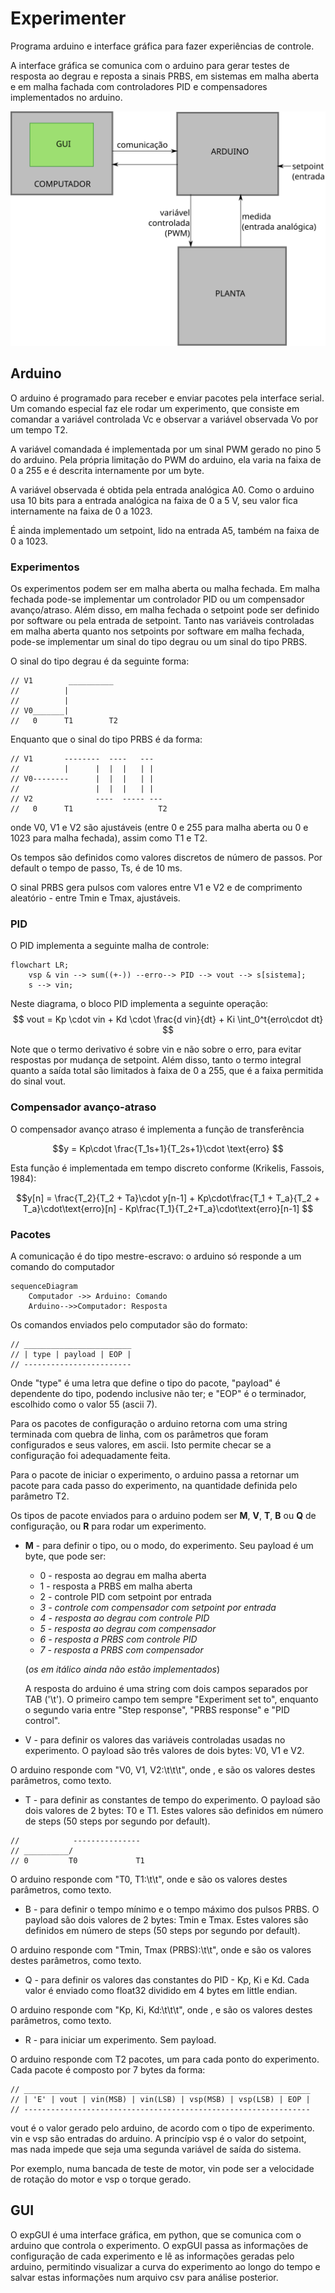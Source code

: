 # Experimenter

Programa arduino e interface gráfica para fazer experiências de controle.

A interface gráfica se comunica com o arduino para gerar testes de resposta ao degrau e reposta a sinais PRBS, em sistemas em malha aberta e em malha fachada com controladores PID e compensadores implementados no arduino.

![sistema.svg](sistema.svg)

## Arduino

O arduino é programado para receber e enviar pacotes pela interface serial. Um comando especial faz ele rodar um experimento, que consiste em comandar a variável controlada Vc e observar a variável observada Vo por um tempo T2.

A variável comandada é implementada por um sinal PWM gerado no pino 5 do arduino. Pela própria limitação do PWM do arduino, ela varia na faixa de 0 a 255 e é descrita internamente por um byte.

A variável observada é obtida pela entrada analógica A0. Como o arduino usa 10 bits para a entrada analógica na faixa de 0 a 5 V, seu valor fica internamente na faixa de 0 a 1023.

É ainda implementado um setpoint, lido na entrada A5, também na faixa de 0 a 1023.

### Experimentos

Os experimentos podem ser em malha aberta ou malha fechada. Em malha fechada pode-se implementar um controlador PID ou um compensador avanço/atraso. Além disso, em malha fechada o setpoint pode ser definido por software ou pela entrada de setpoint.
Tanto nas variáveis controladas em malha aberta quanto nos setpoints por software em malha fechada, pode-se implementar um sinal do tipo degrau ou um sinal do tipo PRBS.

O sinal do tipo degrau é da seguinte forma:

```
// V1        __________
//          |
//          |
// V0_______|
//   0      T1        T2
```

Enquanto que o sinal do tipo PRBS é da forma:
```
// V1       --------  ----   ---
//          |      |  |  |   | |
// V0--------      |  |  |   | |
//                 |  |  |   | |
// V2              ----  ----- ---
//   0      T1                   T2
```

onde V0, V1 e V2 são ajustáveis (entre 0 e 255 para malha aberta ou 0 e 1023 para malha fechada), assim como T1 e T2.

Os tempos são definidos como valores discretos de número de passos. Por default o tempo de passo, Ts, é de 10 ms.
 
O sinal PRBS gera pulsos com valores entre V1 e V2 e de comprimento aleatório - entre Tmin e Tmax, ajustáveis.

### PID
O PID implementa a seguinte malha de controle:
```mermaid
flowchart LR;
	vsp & vin --> sum((+-)) --erro--> PID --> vout --> s[sistema];
	s --> vin;
```
Neste diagrama, o bloco PID implementa a seguinte operação:
$$
vout = Kp \cdot vin + Kd \cdot \frac{d vin}{dt} + Ki \int_0^t{erro\cdot dt}
$$

Note que o termo derivativo é sobre vin e não sobre o erro, para evitar respostas por mudança de setpoint. Além disso, tanto o termo integral quanto a saída total são limitados à faixa de 0 a 255, que é a faixa permitida do sinal vout.

### Compensador avanço-atraso
O compensador avanço atraso é implementa a função de transferência
```math
y = Kp\cdot \frac{T_1s+1}{T_2s+1}\cdot \text{erro} 
```
Esta função é implementada em tempo discreto conforme (Krikelis, Fassois, 1984):
```math
y[n] = \frac{T_2}{T_2 + Ta}\cdot y[n-1] + Kp\cdot\frac{T_1 + T_a}{T_2 + T_a}\cdot\text{erro}[n] - Kp\frac{T_1}{T_2+T_a}\cdot\text{erro}[n-1] 
```

### Pacotes
A comunicação é do tipo mestre-escravo: o arduino só responde a um comando do computador
```mermaid
sequenceDiagram
    Computador ->> Arduino: Comando
    Arduino-->>Computador: Resposta
```
Os comandos enviados pelo computador são do formato:

```
// ________________________
// | type | payload | EOP |
// ------------------------
```
Onde "type" é uma letra que define o tipo do pacote, "payload" é dependente do tipo, podendo inclusive não ter;  e "EOP" é o terminador, escolhido como o valor 55 (ascii 7).

Para os pacotes de configuração o arduino retorna com uma string terminada com quebra de linha, com os parâmetros que foram configurados e seus valores, em ascii. Isto permite checar se a configuração foi adequadamente feita.

Para o pacote de iniciar o experimento, o arduino passa a retornar um pacote para cada passo do experimento, na quantidade definida pelo parâmetro T2. 

Os tipos de pacote enviados para o arduino podem ser **M**, **V**, **T**, **B** ou **Q** de configuração, ou **R** para rodar um experimento.

- **M** - para definir o tipo, ou o modo, do experimento. Seu payload é um byte, que pode ser:
	- 0 - resposta ao degrau em malha aberta
	- 1 - resposta a PRBS em malha aberta
	- 2 - controle PID com setpoint por entrada
	- *3 - controle com compensador com setpoint por entrada*
	- *4 - resposta ao degrau com controle PID*
	- *5 - resposta ao degrau com compensador*
	- *6 - resposta a PRBS com controle PID*
	- *7 - resposta a PRBS com compensador*
	
	(*os em itálico ainda não estão implementados*)

	A resposta do arduino é uma string com dois campos separados por TAB ('\t'). O primeiro campo tem sempre "Experiment set to", enquanto o segundo varia entre "Step response", "PRBS response" e "PID control".


- V - para definir os valores das variáveis controladas usadas no experimento. O payload são três valores de dois bytes: V0, V1 e V2.

O arduino responde com "V0, V1, V2:\t<V0>\t<V1>\t<V2>", onde <V0>, <V1> e <V2> são os valores destes parâmetros, como texto.

- T - para definir as constantes de tempo do experimento. O payload são dois valores de 2 bytes: T0 e T1. Estes valores são definidos em número de steps (50 steps por segundo por default).
```
//            ---------------
// __________/
// 0         T0             T1
```

O arduino responde com "T0, T1:\t<T0>\t<T1>", onde <T0> e <T1> são os valores destes parâmetros, como texto.

- B - para definir o tempo mínimo e o tempo máximo dos pulsos PRBS. O payload são dois valores de 2 bytes: Tmin e Tmax. Estes valores são definidos em número de steps (50 steps por segundo por default).

O arduino responde com "Tmin, Tmax (PRBS):\t<Tmin>\t<Tmax>", onde <Tmin> e <Tmax> são os valores destes parâmetros, como texto.

- Q - para definir os valores das constantes do PID - Kp, Ki e Kd. Cada valor é enviado como float32 dividido em 4 bytes em little endian.

O arduino responde com "Kp, Ki, Kd:\t<Kp>\t<Ki>\t<Kd>", onde <Kp>, <Ki> e <kd> são os valores destes parâmetros, como texto.

- R - para iniciar um experimento. Sem payload.

O arduino responde com T2 pacotes, um para cada ponto do experimento.
Cada pacote é composto por 7 bytes da forma:

```
// ________________________________________________________________
// | 'E' | vout | vin(MSB) | vin(LSB) | vsp(MSB) | vsp(LSB) | EOP |
// ----------------------------------------------------------------
```

vout é o valor gerado pelo arduino, de acordo com o tipo de experimento. vin e vsp são entradas do arduino.
A princípio vsp é o valor do setpoint, mas nada impede que seja uma segunda variável de saída do sistema.

Por exemplo, numa bancada de teste de motor, vin pode ser a velocidade de rotação do motor e vsp o torque gerado.

## GUI
O expGUI é uma interface gráfica, em python, que se comunica com o arduino que controla o experimento. O expGUI passa as informações de configuração de cada experimento e lê as informações geradas pelo arduino, permitindo visualizar a curva do experimento ao longo do tempo e salvar estas informações num arquivo csv para análise posterior.
